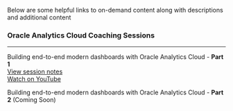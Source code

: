Below are some helpful links to on-demand content along with descriptions and additional content

### Oracle Analytics Cloud Coaching Sessions
___
Building end-to-end modern dashboards with Oracle Analytics Cloud - **Part 1**  
[View session notes](https://github.com/uzer15/Oracle/blob/main/Analytics%20Cloud%20(OAC)/Modern%20Dashboarding%20-%20Part%201.md)  
[Watch on YouTube](https://www.youtube.com/watch?v=zW1uo1LhU7g)  

  
Building end-to-end modern dashboards with Oracle Analytics Cloud - **Part 2**  (Coming Soon)
